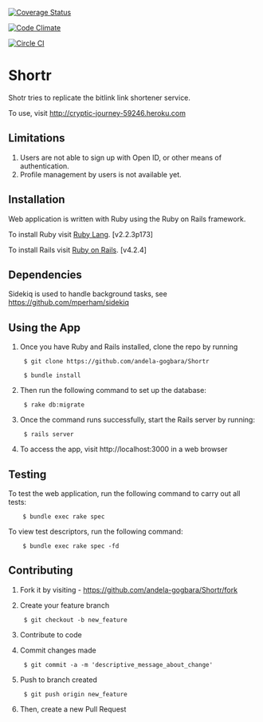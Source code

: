[![Coverage Status](https://coveralls.io/repos/github/andela-gogbara/Shortr/badge.svg?branch=master)](https://coveralls.io/github/andela-gogbara/Shortr?branch=master)

[![Code Climate](https://codeclimate.com/github/andela-gogbara/Shortr/badges/gpa.svg)](https://codeclimate.com/github/andela-gogbara/Shortr)

[![Circle CI](https://circleci.com/gh/andela-gogbara/Shortr.svg?style=svg)](https://circleci.com/gh/andela-gogbara/Shortr)

# Shortr

Shotr tries to replicate the bitlink link shortener service.

To use, visit http://cryptic-journey-59246.heroku.com


## Limitations
1. Users are not able to sign up with Open ID, or other means of authentication.
2. Profile management by users is not available yet.

## Installation
Web application is written with Ruby using the Ruby on Rails framework.

To install Ruby visit [Ruby Lang](https://www.ruby-lang.org). [v2.2.3p173]

To install Rails visit [Ruby on Rails](http://rubyonrails.org/). [v4.2.4]

## Dependencies
Sidekiq is used to handle background tasks, see https://github.com/mperham/sidekiq

## Using the App

1. Once you have Ruby and Rails installed, clone the repo by running

        $ git clone https://github.com/andela-gogbara/Shortr

        $ bundle install

3. Then run the following command to set up the database:

        $ rake db:migrate

4. Once the command runs successfully, start the Rails server by running:

        $ rails server

4. To access the app, visit http://localhost:3000 in a web browser

## Testing

To test the web application, run the following command to carry out all tests:

        $ bundle exec rake spec

To view test descriptors, run the following command:

        $ bundle exec rake spec -fd

## Contributing

1. Fork it by visiting - https://github.com/andela-gogbara/Shortr/fork

2. Create your feature branch

        $ git checkout -b new_feature

3. Contribute to code

4. Commit changes made

        $ git commit -a -m 'descriptive_message_about_change'

5. Push to branch created

        $ git push origin new_feature

6. Then, create a new Pull Request
